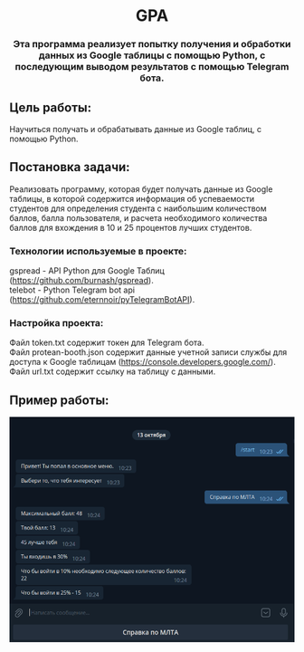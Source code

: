 <h1 align="center">GPA</h1>
<h3 align="center">Эта программа реализует попытку получения и обработки данных из Google таблицы с помощью Python, с последующим выводом результатов с помощью Telegram бота.<h3>

## Цель работы:  
Научиться получать и обрабатывать данные из Google таблиц, с помощью Python.

## Постановка задачи:  
Реализовать программу, которая будет получать данные из Google таблицы, в которой содержится информация об успеваемости студентов для определения студента с наибольшим количеством баллов, балла пользователя, и расчета необходимого количества баллов для вхождения в 10 и 25 процентов лучших студентов.

### Технологии используемые в проекте:  
gspread - API Python для Google Таблиц (https://github.com/burnash/gspread).  
telebot - Python Telegram bot api (https://github.com/eternnoir/pyTelegramBotAPI).

### Настройка проекта:  
Файл token.txt содержит токен для Telegram бота.  
Файл protean-booth.json содержит данные учетной записи службы для доступа к Google таблицам (https://console.developers.google.com/).  
Файл url.txt содержит ссылку на таблицу с данными.

## Пример работы:
<p align="center"><img align="center" src= 'https://github.com/Gerdelezhov/GPA/blob/main/image/img_1.png')/></p>
